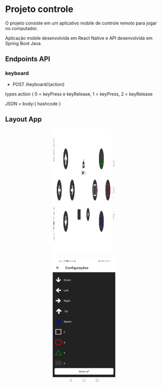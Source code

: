 # Projeto controle

 O projeto consiste em um aplicativo mobile de controle remoto para jogar no computador. 
 
 Aplicação mobile desenvolvida em React Native e API desenvolvida em Spring Boot Java.

## Endpoints API

### keyboard
* POST /keyboard/{action}

types action ( 0 = keyPress e keyRelease, 1 = keyPress, 2 = keyRelease

JSON = body:{ hashcode }


## Layout App

 
<p align="center">
  <img alt="Interface da aplicação" src="./app/github/captura.jpg" width="200" height="400">
</p>

<p align="center">
  <img alt="Responsivo" src="./app/github/captura2.jpg" width="200" height="400">
</p>


